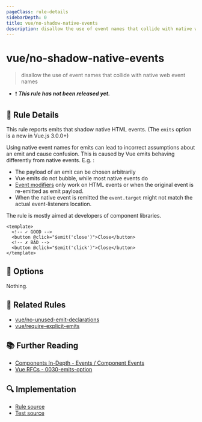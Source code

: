```yaml
---
pageClass: rule-details
sidebarDepth: 0
title: vue/no-shadow-native-events
description: disallow the use of event names that collide with native web event names
---
```


# vue/no-shadow-native-events

> disallow the use of event names that collide with native web event names

- :exclamation: <badge text="This rule has not been released yet." vertical="middle" type="error"> _**This rule has not been released yet.**_ </badge>

## :book: Rule Details

This rule reports emits that shadow native HTML events. (The `emits` option is a new in Vue.js 3.0.0+)

Using native event names for emits can lead to incorrect assumptions about an emit and cause confusion. This is caused by Vue emits behaving differently from native events. E.g. :

- The payload of an emit can be chosen arbitrarily
- Vue emits do not bubble, while most native events do
- [Event modifiers](https://vuejs.org/guide/essentials/event-handling.html#event-modifiers) only work on HTML events or when the original event is re-emitted as emit payload.
- When the native event is remitted the `event.target` might not match the actual event-listeners location.

The rule is mostly aimed at developers of component libraries.

<eslint-code-block :rules="{'vue/no-shadow-native-events': ['error']}">

```vue
<template>
  <!-- ✓ GOOD -->
  <button @click="$emit('close')">Close</button>
  <!-- ✗ BAD -->
  <button @click="$emit('click')">Close</button>
</template>
```

</eslint-code-block>

## :wrench: Options

Nothing.

## :couple: Related Rules

- [vue/no-unused-emit-declarations](./no-unused-emit-declarations.md)
- [vue/require-explicit-emits](./require-explicit-emits.md)

## :books: Further Reading

- [Components In-Depth - Events  / Component Events](https://vuejs.org/guide/components/events.html#event-arguments)
- [Vue RFCs - 0030-emits-option](https://github.com/vuejs/rfcs/blob/master/active-rfcs/0030-emits-option.md)

## :mag: Implementation

- [Rule source](https://github.com/vuejs/eslint-plugin-vue/blob/master/lib/rules/no-shadow-native-events.js)
- [Test source](https://github.com/vuejs/eslint-plugin-vue/blob/master/tests/lib/rules/no-shadow-native-events.js)
